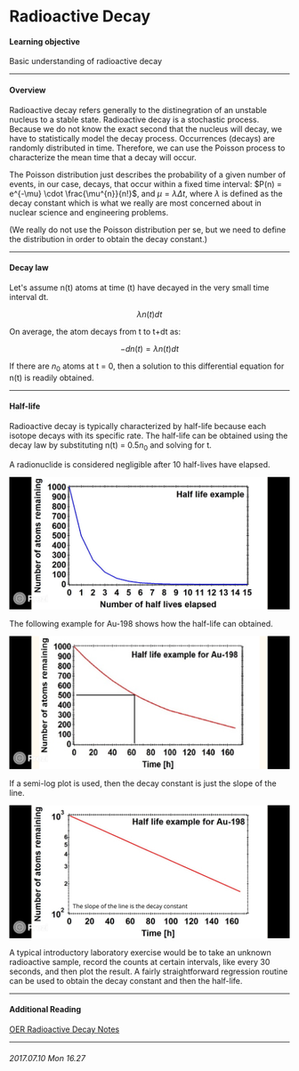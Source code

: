 # Radioactive Decay
#### Learning objective
Basic understanding of radioactive decay
___
#### Overview
Radioactive decay refers generally to the distinegration of an unstable nucleus to a stable state. Radioactive decay is a stochastic process. Because we do not know the exact second that the nucleus will decay, we have to statistically model the decay process. Occurrences (decays) are randomly distributed in time. Therefore, we can use the Poisson process to characterize the mean time that a decay will occur.

The Poisson distribution just describes the probability of a given number of events, in our case, decays, that occur within a fixed time interval: $P(n) = e^{-\mu} \cdot \frac{\mu^{n}}{n!}$, and $\mu = \lambda \Delta t$, where $\lambda$ is defined as the decay constant which is what we really are most concerned about in nuclear science and engineering problems.

(We really do not use the Poisson distribution per se, but we need to define the distribution in order to obtain the decay constant.)
___
#### Decay law
Let's assume n(t) atoms at time (t) have decayed in the very small time interval dt.

$$\lambda n(t)dt$$

On average, the atom decays from t to t+dt as:

$$-dn(t)=\lambda n(t)dt$$

If there are $n_0$ atoms at t = 0, then a solution to this differential equation for n(t) is readily obtained. 
___
#### Half-life
Radioactive decay is typically characterized by half-life because each isotope decays with its specific rate. The half-life can be obtained using the decay law by substituting n(t) = $0.5n_0$ and solving for t. 

A radionuclide is considered negligible after 10 half-lives have elapsed. 

![decay graph](img/decay.png)

The following example for Au-198 shows how the half-life can obtained.

![Au-198](img/au198.png)

If a semi-log plot is used, then the decay constant is just the slope of the line.

![Au-198 log](img/au198_log.png)

A typical introductory laboratory exercise would be to take an unknown radioactive sample, record the counts at certain intervals, like every 30 seconds, and then plot the result. A fairly straightforward regression routine can be used to obtain the decay constant and then the half-life. 
___
#### Additional Reading
[OER Radioactive Decay Notes](https://courses.candelalearning.com/x84x9/chapter/radioactive-decay)
___
###### 2017.07.10 Mon 16.27 

